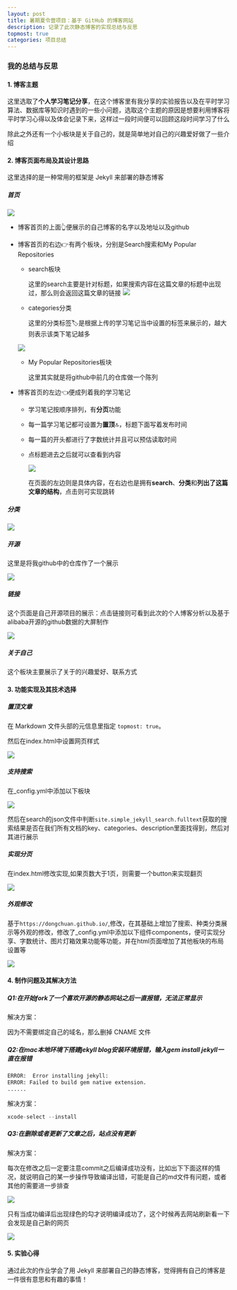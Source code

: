 ```yaml
---
layout: post
title: 暑期夏令营项目：基于 GitHub 的博客网站
description: 记录了此次静态博客的实现总结与反思
topmost: true
categories: 项目总结
---
```

### 我的总结与反思

#### 1. 博客主题

这里选取了**个人学习笔记分享**，在这个博客里有我分享的实验报告以及在平时学习算法、数据库等知识时遇到的一些小问题，选取这个主题的原因是想要利用博客将平时学习心得以及体会记录下来，这样过一段时间便可以回顾这段时间学习了什么

除此之外还有一个小板块是关于自己的，就是简单地对自己的兴趣爱好做了一些介绍

#### 2. 博客页面布局及其设计思路

这里选择的是一种常用的框架是 Jekyll 来部署的静态博客

##### 首页
![](/images/blog/first.png)
- 博客首页的上面👆便展示的自己博客的名字以及地址以及github

- 博客首页的右边👉有两个板块，分别是Search搜索和My Popular Repositories

  - search板块

    这里的search主要是针对标题，如果搜索内容在这篇文章的标题中出现过，那么则会返回这篇文章的链接
   ![](/images/blog/2.png)

  - categories分类

    这里的分类标签🏷️是根据上传的学习笔记当中设置的标签来展示的，越大则表示该类下笔记越多

   ![](/images/blog/search.png)
   
  - My Popular Repositories板块

    这里其实就是将github中前几的仓库做一个陈列
    
- 博客首页的左边👈便成列着我的学习笔记
  
  - 学习笔记按顺序排列，有**分页**功能

  - 每一篇学习笔记都可设置为**置顶**🔝，标题下面写着发布时间

  - 每一篇的开头都进行了字数统计并且可以预估读取时间
 
  - 点标题进去之后就可以查看到内容

    ![](/images/blog/5.png)

    在页面的左边则是具体内容，在右边也是拥有**search**、**分类**和**列出了这篇文章的结构**，点击则可实现跳转

##### 分类

![](/images/blog/catagories.png)

##### 开源

这里是将我github中的仓库作了一个展示

![](/images/blog/opensource.png)

##### 链接

这个页面是自己开源项目的展示：点击链接则可看到此次的个人博客分析以及基于alibaba开源的github数据的大屏制作

![](/images/blog/links.png)

##### 关于自己

这个板块主要展示了关于的兴趣爱好、联系方式

#### 3. 功能实现及其技术选择

##### 置顶文章

在 Markdown 文件头部的元信息里指定 `topmost: true`。

然后在index.html中设置网页样式

![](/images/blog/8.png)

##### 支持搜索

在_config.yml中添加以下板块

![](/images/blog/9.png)

然后在search的json文件中判断`site.simple_jekyll_search.fulltext`获取的搜索结果是否在我们所有文档的key、categories、description里面找得到，然后对其进行展示

##### 实现分页

在index.html修改实现,如果页数大于1页，则需要一个button来实现翻页

![](/images/blog/10.png)


##### 外观修改

基于`https://dongchuan.github.io/`,修改，在其基础上增加了搜索、种类分类展示等外观的修改，修改了_config.yml中添加以下组件components，便可实现分享、字数统计、图片灯箱效果功能等功能，并在html页面增加了其他板块的布局设置等

![](/images/blog/11.png)

#### 4. 制作问题及其解决方法

##### Q1:在开始fork了一个喜欢开源的静态网站之后一直报错，无法正常显示

解决方案：

因为不需要绑定自己的域名，那么删掉 CNAME 文件

##### Q2:在mac本地环境下搭建jekyll blog安装环境报错，输入gem install jekyll一直在报错

```py
ERROR:  Error installing jekyll:
ERROR: Failed to build gem native extension.
......
```

解决方案：

```py
xcode-select --install
```

##### Q3:在删除或者更新了文章之后，站点没有更新

解决方案：

每次在修改之后一定要注意commit之后编译成功没有，比如出下下面这样的情况，就说明自己的某一步操作导致编译出错，可能是自己的md文件有问题，或者其他的需要进一步排查

![](/images/blog/12.png)

只有当成功编译后出现绿色的勾才说明编译成功了，这个时候再去网站刷新看一下会发现是自己新的网页

![](/images/blog/13.png)



#### 5. 实验心得

通过此次的作业学会了用 Jekyll 来部署自己的静态博客，觉得拥有自己的博客是一件很有意思和有趣的事情！
